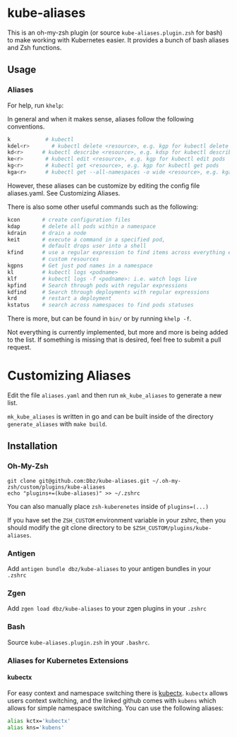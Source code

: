 # kube-aliases

This is an oh-my-zsh plugin (or source `kube-aliases.plugin.zsh` for bash) to
make working with Kubernetes easier. It provides a bunch of bash aliases and
Zsh functions. 

## Usage

### Aliases

For help, run `khelp`:

In general and when it makes sense, aliases follow the following conventions.

```bash
k           # kubectl
kdel<r>       # kubectl delete <resource>, e.g. kgp for kubectl delete pods
kd<r>      # kubectl describe <resource>, e.g. kdsp for kubectl describe pod
ke<r>       # kubectl edit <resource>, e.g. kgp for kubectl edit pods
kg<r>       # kubectl get <resource>, e.g. kgp for kubectl get pods
kga<r>      # kubectl get --all-namespaces -o wide <resource>, e.g. kgap for kubectl --all-namespaces -o wide get pods
```

However, these aliases can be customize by editing the config file
aliases.yaml. See Customizing Aliases.

There is also some other useful commands such as the following:

```bash
kcon       # create configuration files
kdap       # delete all pods within a namespace
kdrain     # drain a node
keit       # execute a command in a specified pod,
           # default drops user into a shell
kfind      # use a regular expression to find items across everything except
           # custom resources
kgpns      # Get just pod names in a namespace
kl         # kubectl logs <podname>
klf        # kubectl logs -f <podname>: i.e. watch logs live
kpfind     # Search through pods with regular expressions
kdfind     # Search through deployments with regular expressions
krd        # restart a deployment
kstatus    # search across namespaces to find pods statuses
```
There is more, but can be found in `bin/` or by running `khelp -f`.

Not everything is currently implemented, but more and more is being added to
the list. If something is missing that is desired, feel free to submit a pull
request.

# Customizing Aliases

Edit the file `aliases.yaml` and then run `mk_kube_aliases` to generate a new list.

`mk_kube_aliases` is written in go and can be built inside of the directory
`generate_aliases` with `make build`.


## Installation

### Oh-My-Zsh

```
git clone git@github.com:Dbz/kube-aliases.git ~/.oh-my-zsh/custom/plugins/kube-aliases
echo "plugins+=(kube-aliases)" >> ~/.zshrc
```

You can also manually place `zsh-kuberenetes` inside of `plugins=(...)`

If you have set the `ZSH_CUSTOM` environment variable in your zshrc, then you should modify the git clone directory to be `$ZSH_CUSTOM/plugins/kube-aliases`.

### Antigen

Add `antigen bundle dbz/kube-aliases` to your antigen bundles in your `.zshrc`

### Zgen

Add `zgen load dbz/kube-aliases` to your zgen plugins in your `.zshrc`

### Bash

Source `kube-aliases.plugin.zsh` in your `.bashrc`.

### Aliases for Kubernetes Extensions

#### kubectx
For easy context and namespace switching there is
[kubectx](https://github.com/ahmetb/kubectx). `kubectx` allows users context
switching, and the linked github comes with `kubens` which allows for simple
namespace switching. You can use the following aliases:

```bash
alias kctx='kubectx'
alias kns='kubens'
```

